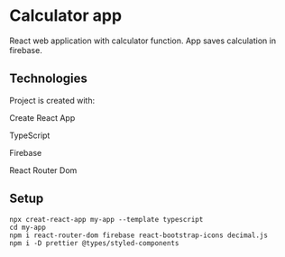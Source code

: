 # Calculator app

React web application with calculator function. App saves calculation in firebase.

## Technologies

Project is created with:

Create React App

TypeScript

Firebase

React Router Dom

## Setup

```wsl
npx creat-react-app my-app --template typescript
cd my-app
npm i react-router-dom firebase react-bootstrap-icons decimal.js
npm i -D prettier @types/styled-components
```
